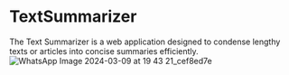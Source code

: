 # TextSummarizer
The Text Summarizer is a web application designed to condense lengthy texts or articles into concise summaries efficiently. 
![WhatsApp Image 2024-03-09 at 19 43 21_cef8ed7e](https://github.com/SriHarshithaAdabala/TextSummarizer/assets/112499483/20e7ceb2-85dd-4740-9826-5fc082e0bdbb)
